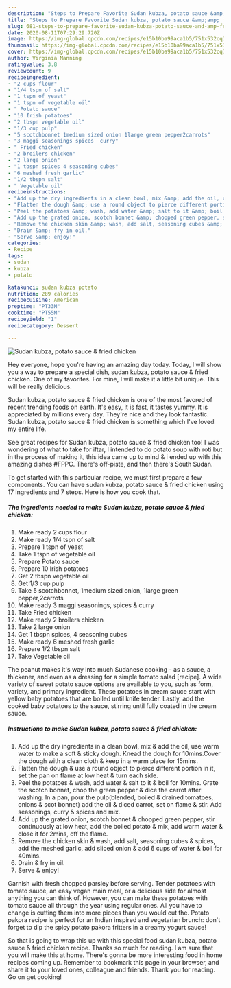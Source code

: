 ```yaml
---
description: "Steps to Prepare Favorite Sudan kubza, potato sauce &amp;amp; fried chicken"
title: "Steps to Prepare Favorite Sudan kubza, potato sauce &amp;amp; fried chicken"
slug: 681-steps-to-prepare-favorite-sudan-kubza-potato-sauce-and-amp-fried-chicken
date: 2020-08-11T07:29:29.720Z
image: https://img-global.cpcdn.com/recipes/e15b10ba99aca1b5/751x532cq70/sudan-kubza-potato-sauce-fried-chicken-recipe-main-photo.jpg
thumbnail: https://img-global.cpcdn.com/recipes/e15b10ba99aca1b5/751x532cq70/sudan-kubza-potato-sauce-fried-chicken-recipe-main-photo.jpg
cover: https://img-global.cpcdn.com/recipes/e15b10ba99aca1b5/751x532cq70/sudan-kubza-potato-sauce-fried-chicken-recipe-main-photo.jpg
author: Virginia Manning
ratingvalue: 3.8
reviewcount: 9
recipeingredient:
- "2 cups flour"
- "1/4 tspn of salt"
- "1 tspn of yeast"
- "1 tspn of vegetable oil"
- " Potato sauce"
- "10 Irish potatoes"
- "2 tbspn vegetable oil"
- "1/3 cup pulp"
- "5 scotchbonnet 1medium sized onion 1large green pepper2carrots"
- "3 maggi seasonings spices  curry"
- " Fried chicken"
- "2 broilers chicken"
- "2 large onion"
- "1 tbspn spices 4 seasoning cubes"
- "6 meshed fresh garlic"
- "1/2 tbspn salt"
- " Vegetable oil"
recipeinstructions:
- "Add up the dry ingredients in a clean bowl, mix &amp; add the oil, use warm water to make a soft &amp; sticky dough. Knead the dough for 10mins.Cover the dough with a clean cloth &amp; keep in a warm place for 15mins."
- "Flatten the dough &amp; use a round object to pierce different portion in it, set the pan on flame at low heat &amp; turn each side."
- "Peel the potatoes &amp; wash, add water &amp; salt to it &amp; boil for 10mins. Grate the scotch bonnet, chop the green pepper &amp; dice the carrot after washing. In a pan, pour the pulp(blended, boiled &amp; drained tomatoes, onions &amp; scot bonnet) add the oil &amp; diced carrot, set on flame &amp; stir. Add seasonings, curry &amp; spices and mix."
- "Add up the grated onion, scotch bonnet &amp; chopped green pepper, stir continuously at low heat, add the boiled potato &amp; mix, add warm water &amp; close it for 2mins, off the flame."
- "Remove the chicken skin &amp; wash, add salt, seasoning cubes &amp; spices, add the meshed garlic, add sliced onion &amp; add 6 cups of water &amp; boil for 40mins."
- "Drain &amp; fry in oil."
- "Serve &amp; enjoy!"
categories:
- Recipe
tags:
- sudan
- kubza
- potato

katakunci: sudan kubza potato 
nutrition: 289 calories
recipecuisine: American
preptime: "PT33M"
cooktime: "PT55M"
recipeyield: "1"
recipecategory: Dessert

---
```



![Sudan kubza, potato sauce &amp; fried chicken](https://img-global.cpcdn.com/recipes/e15b10ba99aca1b5/751x532cq70/sudan-kubza-potato-sauce-fried-chicken-recipe-main-photo.jpg)

Hey everyone, hope you're having an amazing day today. Today, I will show you a way to prepare a special dish, sudan kubza, potato sauce &amp; fried chicken. One of my favorites. For mine, I will make it a little bit unique. This will be really delicious.

Sudan kubza, potato sauce &amp; fried chicken is one of the most favored of recent trending foods on earth. It's easy, it is fast, it tastes yummy. It is appreciated by millions every day. They're nice and they look fantastic. Sudan kubza, potato sauce &amp; fried chicken is something which I've loved my entire life.

See great recipes for Sudan kubza, potato sauce &amp; fried chicken too! I was wondering of what to take for iftar, I intended to do potato soup with roti but in the process of making it, this idea came up to mind &amp; i ended up with this amazing dishes #FPPC. There&#39;s off-piste, and then there&#39;s South Sudan.


To get started with this particular recipe, we must first prepare a few components. You can have sudan kubza, potato sauce &amp; fried chicken using 17 ingredients and 7 steps. Here is how you cook that.

<!--inarticleads1-->

##### The ingredients needed to make Sudan kubza, potato sauce &amp; fried chicken:

1. Make ready 2 cups flour
1. Make ready 1/4 tspn of salt
1. Prepare 1 tspn of yeast
1. Take 1 tspn of vegetable oil
1. Prepare  Potato sauce
1. Prepare 10 Irish potatoes
1. Get 2 tbspn vegetable oil
1. Get 1/3 cup pulp
1. Take 5 scotchbonnet, 1medium sized onion, 1large green pepper,2carrots
1. Make ready 3 maggi seasonings, spices &amp; curry
1. Take  Fried chicken
1. Make ready 2 broilers chicken
1. Take 2 large onion
1. Get 1 tbspn spices, 4 seasoning cubes
1. Make ready 6 meshed fresh garlic
1. Prepare 1/2 tbspn salt
1. Take  Vegetable oil


The peanut makes it&#39;s way into much Sudanese cooking - as a sauce, a thickener, and even as a dressing for a simple tomato salad [recipe]. A wide variety of sweet potato sauce options are available to you, such as form, variety, and primary ingredient. These potatoes in cream sauce start with yellow baby potatoes that are boiled until knife tender. Lastly, add the cooked baby potatoes to the sauce, stirring until fully coated in the cream sauce. 

<!--inarticleads2-->

##### Instructions to make Sudan kubza, potato sauce &amp; fried chicken:

1. Add up the dry ingredients in a clean bowl, mix &amp; add the oil, use warm water to make a soft &amp; sticky dough. Knead the dough for 10mins.Cover the dough with a clean cloth &amp; keep in a warm place for 15mins.
1. Flatten the dough &amp; use a round object to pierce different portion in it, set the pan on flame at low heat &amp; turn each side.
1. Peel the potatoes &amp; wash, add water &amp; salt to it &amp; boil for 10mins. Grate the scotch bonnet, chop the green pepper &amp; dice the carrot after washing. In a pan, pour the pulp(blended, boiled &amp; drained tomatoes, onions &amp; scot bonnet) add the oil &amp; diced carrot, set on flame &amp; stir. Add seasonings, curry &amp; spices and mix.
1. Add up the grated onion, scotch bonnet &amp; chopped green pepper, stir continuously at low heat, add the boiled potato &amp; mix, add warm water &amp; close it for 2mins, off the flame.
1. Remove the chicken skin &amp; wash, add salt, seasoning cubes &amp; spices, add the meshed garlic, add sliced onion &amp; add 6 cups of water &amp; boil for 40mins.
1. Drain &amp; fry in oil.
1. Serve &amp; enjoy!


Garnish with fresh chopped parsley before serving. Tender potatoes with tomato sauce, an easy vegan main meal, or a delicious side for almost anything you can think of. However, you can make these potatoes with tomato sauce all through the year using regular ones. All you have to change is cutting them into more pieces than you would cut the. Potato pakora recipe is perfect for an Indian inspired and vegetarian brunch: don&#39;t forget to dip the spicy potato pakora fritters in a creamy yogurt sauce! 

So that is going to wrap this up with this special food sudan kubza, potato sauce &amp; fried chicken recipe. Thanks so much for reading. I am sure that you will make this at home. There's gonna be more interesting food in home recipes coming up. Remember to bookmark this page in your browser, and share it to your loved ones, colleague and friends. Thank you for reading. Go on get cooking!
